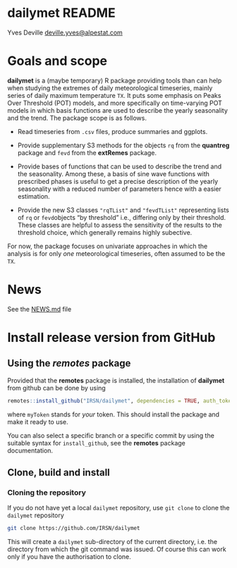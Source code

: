 dailymet README
================
Yves Deville <deville.yves@alpestat.com>

# Goals and scope

**dailymet** is a (maybe temporary) R package providing tools than can
help when studying the extremes of daily meteorological timeseries,
mainly series of daily maximum temperature `TX`. It puts some emphasis
on Peaks Over Threshold (POT) models, and more specifically on
time-varying POT models in which basis functions are used to describe
the yearly seasonality and the trend. The package scope is as follows.

- Read timeseries from `.csv` files, produce summaries and ggplots.

- Provide supplementary S3 methods for the objects `rq` from the
  **quantreg** package and `fevd` from the **extRemes** package.

- Provide bases of functions that can be used to describe the trend and
  the seasonality. Among these, a basis of sine wave functions with
  prescribed phases is useful to get a precise description of the yearly
  seasonality with a reduced number of parameters hence with a easier
  estimation.

- Provide the new S3 classes `"rqTList"` and `"fevdTList"` representing
  lists of `rq` or `fevd`objects “by threshold” i.e., differing only by
  their threshold. These classes are helpful to assess the sensitivity
  of the results to the threshold choice, which generally remains highly
  subective.

For now, the package focuses on univariate approaches in which the
analysis is for only *one* meteorological timeseries, often assumed to
be the `TX`.

# News

See the [NEWS.md](https://github.com/IRSN/dailymet/blob/main/NEWS.md)
file

# Install release version from GitHub

## Using the *remotes* package

Provided that the **remotes** package is installed, the installation of
**dailymet** from github can be done by using

``` r
remotes::install_github("IRSN/dailymet", dependencies = TRUE, auth_token = myToken)
```

where `myToken` stands for *your* token. This should install the package
and make it ready to use.

You can also select a specific branch or a specific commit by using the
suitable syntax for `install_github`, see the **remotes** package
documentation.

## Clone, build and install

### Cloning the repository

If you do not have yet a local `dailymet` repository, use `git clone` to
clone the `dailymet` repository

``` bash
git clone https://github.com/IRSN/dailymet
```

This will create a `dailymet` sub-directory of the current directory,
i.e. the directory from which the git command was issued. Of course this
can work only if you have the authorisation to clone.
